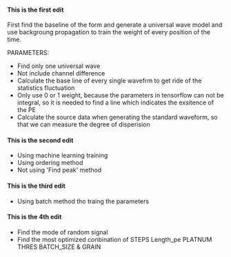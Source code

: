 #### This is the first edit
First find the  baseline of the form and generate a universal wave model and use backgroung propagation to train the weight of every position of the time. 

PARAMETERS:

* Find only one universal wave
* Not include channel difference
* Calculate the base line of every single wavefrm to get ride of the statistics fluctuation
* Only use 0 or 1 weight, because the parameters in tensorflow can not be integral, so it is needed to find a line which indicates the exsitence of the PE
* Calculate the source data when generating the standard waveform, so that we can measure the degree of disperision

#### This is the second edit

* Using machine learning training
* Using ordering method
* Not using 'Find peak' method

#### This is the third edit
* Using batch method tho traing the parameters

#### This is the 4th edit
* Find the mode of random signal
* Find the most optimized conbination of STEPS Length_pe PLATNUM THRES BATCH_SIZE & GRAIN